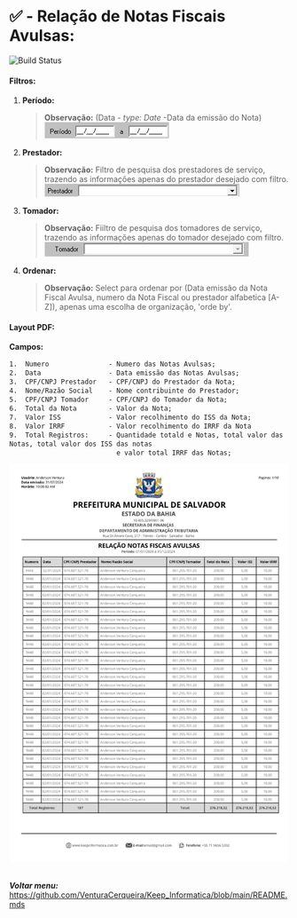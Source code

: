 # ✅ - Relação de Notas Fiscais Avulsas:
![Build Status](https://travis-ci.org/joemccann/dillinger.svg?branch=master)
####    Filtros:

1.  **Período:** 
    >**Observação:** (Data - *type: Date* -Data da emissão do Nota) <br>
    ![alt text](/Fotos/image.png)

2.  **Prestador:**
    >   **Observação:** Filtro de pesquisa dos prestadores de serviço, trazendo as informações apenas do prestador desejado com filtro.
    ![alt text](/Fotos/prestador.png)

3.  **Tomador:** 
    >   **Observação:**     Fiiltro de pesquisa dos tomadores de serviço, trazendo as informações apenas do tomador desejado com filtro. 
    ![alt text](/Fotos/tomador.png)

4. **Ordenar:**
    >   **Observação:** Select para ordenar por (Data emissão da Nota Fiscal Avulsa, numero da Nota Fiscal ou prestador alfabetica [A-Z]), apenas uma escolha de organização, 'orde by'.


####   Layout PDF:
**Campos:** 
 ```
1.  Numero               - Numero das Notas Avulsas;
2.  Data                 - Data emissão das Notas Avulsas;
3.  CPF/CNPJ Prestador   - CPF/CNPJ do Prestador da Nota;
4.  Nome/Razão Social    - Nome contribuinte do Prestador;
5.  CPF/CNPJ Tomador     - CPF/CNPJ do Tomador da Nota;
6.  Total da Nota        - Valor da Nota;
7.  Valor ISS            - Valor recolhimento do ISS da Nota; 
8.  Valor IRRF           - Valor recolhimento do IRRF da Nota 
9.  Total Registros:     - Quantidade totald e Notas, total valor das Notas, total valor dos ISS das notas
                            e valor total IRRF das Notas;  
```
![alt text](/Fotos/notafiscal.png)
<br>
<br>

 **_Voltar menu:_** <https://github.com/VenturaCerqueira/Keep_Informatica/blob/main/README.mds>

 